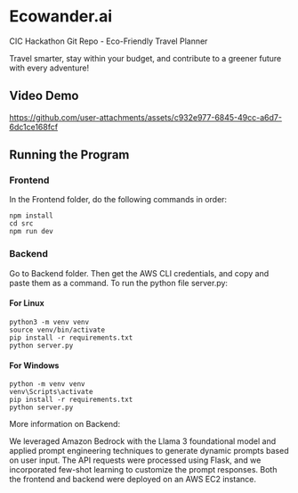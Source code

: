 # Ecowander.ai
CIC Hackathon Git Repo - Eco-Friendly Travel Planner

Travel smarter, stay within your budget, and contribute to a greener future with every adventure!

## Video Demo
https://github.com/user-attachments/assets/c932e977-6845-49cc-a6d7-6dc1ce168fcf

## Running the Program
### Frontend
In the Frontend folder, do the following commands in order:
```
npm install
cd src
npm run dev
```

### Backend
Go to Backend folder. Then get the AWS CLI credentials, and copy and paste them as a command.
To run the python file server.py:

#### For Linux
```
python3 -m venv venv
source venv/bin/activate
pip install -r requirements.txt
python server.py
```

#### For Windows
```
python -m venv venv
venv\Scripts\activate
pip install -r requirements.txt
python server.py
```

More information on Backend:

We leveraged Amazon Bedrock with the Llama 3 foundational model and applied prompt engineering techniques to generate dynamic prompts based on user input. The API requests were processed using Flask, and we incorporated few-shot learning to customize the prompt responses. Both the frontend and backend were deployed on an AWS EC2 instance.
